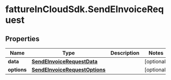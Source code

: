 # fattureInCloudSdk.SendEInvoiceRequest

## Properties

Name | Type | Description | Notes
------------ | ------------- | ------------- | -------------
**data** | [**SendEInvoiceRequestData**](SendEInvoiceRequestData.md) |  | [optional] 
**options** | [**SendEInvoiceRequestOptions**](SendEInvoiceRequestOptions.md) |  | [optional] 


